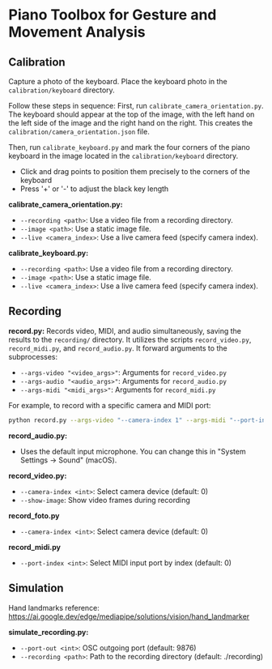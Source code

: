 # Piano Toolbox for Gesture and Movement Analysis

## Calibration

Capture a photo of the keyboard. Place the keyboard photo in the `calibration/keyboard` directory.

Follow these steps in sequence:
First, run `calibrate_camera_orientation.py`. The keyboard should appear at the top of the image, with the left hand on the left side of the image and the right hand on the right. This creates the `calibration/camera_orientation.json` file.

Then, run `calibrate_keyboard.py` and mark the four corners of the piano keyboard in the image located in the `calibration/keyboard` directory.

- Click and drag points to position them precisely to the corners of the keyboard
- Press '+' or '-' to adjust the black key length

**calibrate_camera_orientation.py:**

- `--recording <path>`: Use a video file from a recording directory.
- `--image <path>`: Use a static image file.
- `--live <camera_index>`: Use a live camera feed (specify camera index).

**calibrate_keyboard.py:**

- `--recording <path>`: Use a video file from a recording directory.
- `--image <path>`: Use a static image file.
- `--live <camera_index>`: Use a live camera feed (specify camera index).

## Recording

**record.py:** Records video, MIDI, and audio simultaneously, saving the results to the `recording/` directory. It utilizes the scripts `record_video.py`, `record_midi.py`, and `record_audio.py`. It forward arguments to the subprocesses:

- `--args-video "<video_args>"`: Arguments for `record_video.py`
- `--args-audio "<audio_args>"`: Arguments for `record_audio.py`
- `--args-midi "<midi_args>"`: Arguments for `record_midi.py`

For example, to record with a specific camera and MIDI port:

```sh
python record.py --args-video "--camera-index 1" --args-midi "--port-index 2"
```

**record_audio.py:**

- Uses the default input microphone. You can change this in "System Settings -> Sound" (macOS).

**record_video.py:**  

- `--camera-index <int>`: Select camera device (default: 0)
- `--show-image`: Show video frames during recording

**record_foto.py**  

- `--camera-index <int>`: Select camera device (default: 0)

**record_midi.py**  

- `--port-index <int>`: Select MIDI input port by index (default: 0)

## Simulation

Hand landmarks reference: <https://ai.google.dev/edge/mediapipe/solutions/vision/hand_landmarker>

**simulate_recording.py:**  

- `--port-out <int>`: OSC outgoing port (default: 9876)
- `--recording <path>`: Path to the recording directory (default: ./recording)
